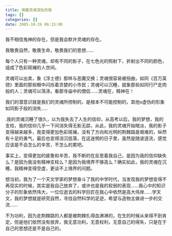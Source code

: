 ```yaml
---
title: 唤醒灵魂深处的我
tags: []
categories: []
date: 2005-10-26 06:15:00 
---
```


我不相信鬼神的存在，但是我会默许灵魂的存在。

我敬畏自然，敬畏生命，敬畏我们的思想......

每个人只有一种灵魂，却有不同的影子，在七色光的照射下，折射出不同的颜色，组成了色彩斑斓的人世间。

灵魂可以出卖，象《浮士德》那样与恶魔交换；灵魂很容易被扭曲，如同《百万英镑》里面的那些眼中闪烁着贪婪的小市民；灵魂可以沉睡，就象那些如同行尸走肉般的人；灵魂可以荡涤，看那寺庙中的僧侣......灵魂在，精神在！

我们的潜意识就是我们的灵魂所控制的，是根本不可能控制的，其他x虚伪的形象如同影子般的消失.....

.我的灵魂沉睡了很久，以为我失去了人生的信仰，从高考以后，我的梦想，我的支柱，我的信仰几乎一下间消失得无影无踪，从此，我的灵魂开始暗淡，我的影子变得越来越多，我变得更加色彩斑斓，没有了方向和光明的荆棘路是艰难的，纵然有十足的勇气，最后也变得消沉低落，在这迷惘的日子里，虽然是随波逐流，感觉应该是不会怎么的辛苦，不怎么的累吧。

事实上，变得更加的疲惫和辛苦，我不断的在反思着我自己，是因为我的信仰缺失么？是因为我没有精神支柱么？是因为我境界不够高么？确实如此，我的灵魂在沉睡，我精神变得空虚，更谈不上境界的问题。

想当初，我为了一个天文学家的梦想奋斗了我的中学时代，当发现我的梦想变得不再现实的时候，其实是我自己放弃了，或许也是我的软弱的表现......我心中的知识分子的形象依然伟大，一位位逝去的科学巨匠在我心中依然是高大伟岸......学天文，我的梦想就是研究自然，寻找自然科学的足迹，希望与造物主做进一步的交流......

不为功利，因为走荆棘路的人都是被荆棘扎得血淋淋的，在生的时候从来得不到肯定，但是他们依然没有放弃，我无意功利，无意权利，无意自己的得失，只是在于自己的思想还是不是自己的。